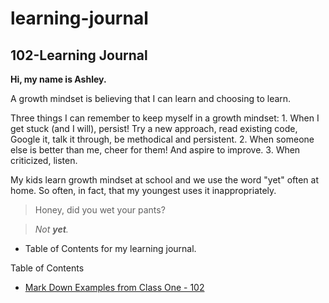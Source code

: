 # learning-journal

## 102-Learning Journal

**Hi, my name is Ashley.**

A growth mindset is believing that I can learn and choosing to learn.

Three things I can remember to keep myself in a growth mindset:
    1. When I get stuck (and I will), persist! Try a new approach, read existing code, Google it, talk it through, be methodical and persistent.
    2. When someone else is better than me, cheer for them! And aspire to improve.
    3. When criticized, listen. 
    
My kids learn growth mindset at school and we use the word "yet" often at home. So often, in fact, that my youngest uses it inappropriately. 
> Honey, did you wet your pants? 

> *Not **yet**.*

- Table of Contents for my learning journal.

Table of Contents
- [Mark Down Examples from Class One - 102](/MarkDownExamples.md)

